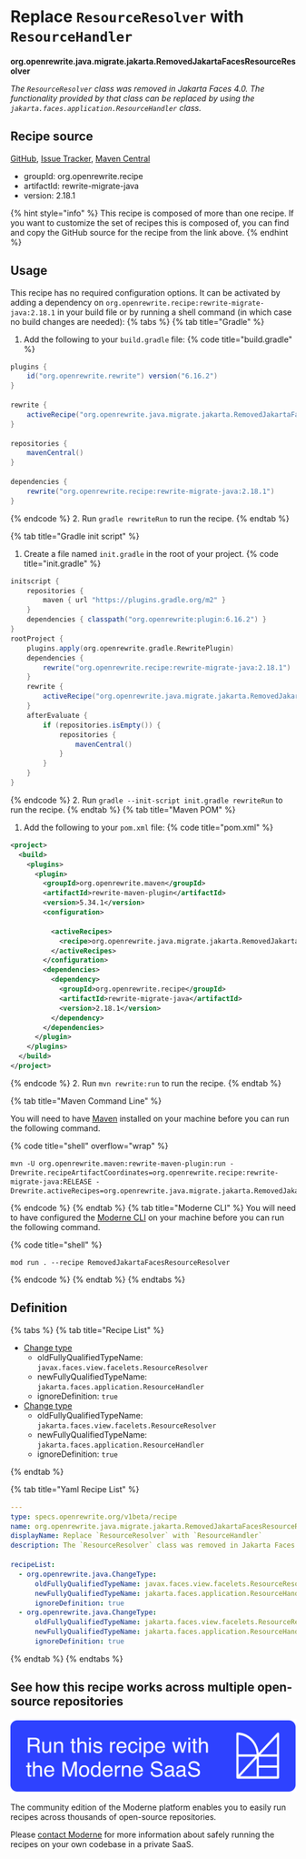 # Replace `ResourceResolver` with `ResourceHandler`

**org.openrewrite.java.migrate.jakarta.RemovedJakartaFacesResourceResolver**

_The `ResourceResolver` class was removed in Jakarta Faces 4.0.  The functionality provided by that class can be replaced by using the `jakarta.faces.application.ResourceHandler` class._

## Recipe source

[GitHub](https://github.com/openrewrite/rewrite-migrate-java/blob/main/src/main/resources/META-INF/rewrite/jakarta-faces-4.yml), [Issue Tracker](https://github.com/openrewrite/rewrite-migrate-java/issues), [Maven Central](https://central.sonatype.com/artifact/org.openrewrite.recipe/rewrite-migrate-java/2.18.1/jar)

* groupId: org.openrewrite.recipe
* artifactId: rewrite-migrate-java
* version: 2.18.1

{% hint style="info" %}
This recipe is composed of more than one recipe. If you want to customize the set of recipes this is composed of, you can find and copy the GitHub source for the recipe from the link above.
{% endhint %}

## Usage

This recipe has no required configuration options. It can be activated by adding a dependency on `org.openrewrite.recipe:rewrite-migrate-java:2.18.1` in your build file or by running a shell command (in which case no build changes are needed): 
{% tabs %}
{% tab title="Gradle" %}
1. Add the following to your `build.gradle` file:
{% code title="build.gradle" %}
```groovy
plugins {
    id("org.openrewrite.rewrite") version("6.16.2")
}

rewrite {
    activeRecipe("org.openrewrite.java.migrate.jakarta.RemovedJakartaFacesResourceResolver")
}

repositories {
    mavenCentral()
}

dependencies {
    rewrite("org.openrewrite.recipe:rewrite-migrate-java:2.18.1")
}
```
{% endcode %}
2. Run `gradle rewriteRun` to run the recipe.
{% endtab %}

{% tab title="Gradle init script" %}
1. Create a file named `init.gradle` in the root of your project.
{% code title="init.gradle" %}
```groovy
initscript {
    repositories {
        maven { url "https://plugins.gradle.org/m2" }
    }
    dependencies { classpath("org.openrewrite:plugin:6.16.2") }
}
rootProject {
    plugins.apply(org.openrewrite.gradle.RewritePlugin)
    dependencies {
        rewrite("org.openrewrite.recipe:rewrite-migrate-java:2.18.1")
    }
    rewrite {
        activeRecipe("org.openrewrite.java.migrate.jakarta.RemovedJakartaFacesResourceResolver")
    }
    afterEvaluate {
        if (repositories.isEmpty()) {
            repositories {
                mavenCentral()
            }
        }
    }
}
```
{% endcode %}
2. Run `gradle --init-script init.gradle rewriteRun` to run the recipe.
{% endtab %}
{% tab title="Maven POM" %}
1. Add the following to your `pom.xml` file:
{% code title="pom.xml" %}
```xml
<project>
  <build>
    <plugins>
      <plugin>
        <groupId>org.openrewrite.maven</groupId>
        <artifactId>rewrite-maven-plugin</artifactId>
        <version>5.34.1</version>
        <configuration>
          
          <activeRecipes>
            <recipe>org.openrewrite.java.migrate.jakarta.RemovedJakartaFacesResourceResolver</recipe>
          </activeRecipes>
        </configuration>
        <dependencies>
          <dependency>
            <groupId>org.openrewrite.recipe</groupId>
            <artifactId>rewrite-migrate-java</artifactId>
            <version>2.18.1</version>
          </dependency>
        </dependencies>
      </plugin>
    </plugins>
  </build>
</project>
```
{% endcode %}
2. Run `mvn rewrite:run` to run the recipe.
{% endtab %}

{% tab title="Maven Command Line" %}

You will need to have [Maven](https://maven.apache.org/download.cgi) installed on your machine before you can run the following command.

{% code title="shell" overflow="wrap" %}
```shell
mvn -U org.openrewrite.maven:rewrite-maven-plugin:run -Drewrite.recipeArtifactCoordinates=org.openrewrite.recipe:rewrite-migrate-java:RELEASE -Drewrite.activeRecipes=org.openrewrite.java.migrate.jakarta.RemovedJakartaFacesResourceResolver 
```
{% endcode %}
{% endtab %}
{% tab title="Moderne CLI" %}
You will need to have configured the [Moderne CLI](https://docs.moderne.io/moderne-cli/cli-intro) on your machine before you can run the following command.

{% code title="shell" %}
```shell
mod run . --recipe RemovedJakartaFacesResourceResolver
```
{% endcode %}
{% endtab %}
{% endtabs %}

## Definition

{% tabs %}
{% tab title="Recipe List" %}
* [Change type](../../../java/changetype.md)
  * oldFullyQualifiedTypeName: `javax.faces.view.facelets.ResourceResolver`
  * newFullyQualifiedTypeName: `jakarta.faces.application.ResourceHandler`
  * ignoreDefinition: `true`
* [Change type](../../../java/changetype.md)
  * oldFullyQualifiedTypeName: `jakarta.faces.view.facelets.ResourceResolver`
  * newFullyQualifiedTypeName: `jakarta.faces.application.ResourceHandler`
  * ignoreDefinition: `true`

{% endtab %}

{% tab title="Yaml Recipe List" %}
```yaml
---
type: specs.openrewrite.org/v1beta/recipe
name: org.openrewrite.java.migrate.jakarta.RemovedJakartaFacesResourceResolver
displayName: Replace `ResourceResolver` with `ResourceHandler`
description: The `ResourceResolver` class was removed in Jakarta Faces 4.0.  The functionality provided by that class can be replaced by using the `jakarta.faces.application.ResourceHandler` class.

recipeList:
  - org.openrewrite.java.ChangeType:
      oldFullyQualifiedTypeName: javax.faces.view.facelets.ResourceResolver
      newFullyQualifiedTypeName: jakarta.faces.application.ResourceHandler
      ignoreDefinition: true
  - org.openrewrite.java.ChangeType:
      oldFullyQualifiedTypeName: jakarta.faces.view.facelets.ResourceResolver
      newFullyQualifiedTypeName: jakarta.faces.application.ResourceHandler
      ignoreDefinition: true

```
{% endtab %}
{% endtabs %}

## See how this recipe works across multiple open-source repositories

[![Moderne Link Image](/.gitbook/assets/ModerneRecipeButton.png)](https://app.moderne.io/recipes/org.openrewrite.java.migrate.jakarta.RemovedJakartaFacesResourceResolver)

The community edition of the Moderne platform enables you to easily run recipes across thousands of open-source repositories.

Please [contact Moderne](https://moderne.io/product) for more information about safely running the recipes on your own codebase in a private SaaS.
